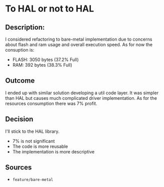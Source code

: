# To HAL or not to HAL

## Description:
I considered refactoring to bare-metal implementation due to concerns about flash and ram usage and overall execution speed. As for now the consuption is:
* FLASH: 3050 bytes (37.2% Full)
* RAM: 392 bytes (38.3% Full)

## Outcome
I ended up with similar solution developing a util code layer. It was simpler than HAL but causes much complicated driver implementation. As for the resources consumption there was 7% profit.

## Decision
I'll stick to the HAL library.
* 7% is not significant
* The code is more reusable
* The implementation is more descriptive

## Sources
* `feature/bare-metal`